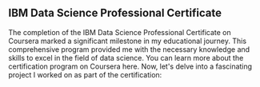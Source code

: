 ## IBM Data Science Professional Certificate
The completion of the IBM Data Science Professional Certificate on Coursera marked a significant milestone in my educational journey. This comprehensive program provided me with the necessary knowledge and skills to excel in the field of data science. You can learn more about the certification program on Coursera here.
Now, let's delve into a fascinating project I worked on as part of the certification:
